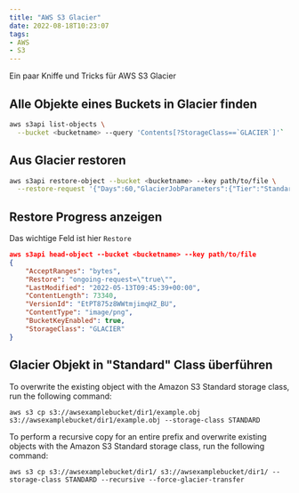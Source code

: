 ```yaml
---
title: "AWS S3 Glacier"
date: 2022-08-18T10:23:07
tags:
- AWS
- S3
---
```


Ein paar Kniffe und Tricks für AWS S3 Glacier

<!--more-->

## Alle Objekte eines Buckets in Glacier finden

```bash
aws s3api list-objects \
  --bucket <bucketname> --query 'Contents[?StorageClass==`GLACIER`]'`
```

## Aus Glacier restoren

```bash
aws s3api restore-object --bucket <bucketname> --key path/to/file \
  --restore-request '{"Days":60,"GlacierJobParameters":{"Tier":"Standard"}}'
```

## Restore Progress anzeigen

Das wichtige Feld ist hier `Restore`

```json
aws s3api head-object --bucket <bucketname> --key path/to/file
{
    "AcceptRanges": "bytes",
    "Restore": "ongoing-request=\"true\"",
    "LastModified": "2022-05-13T09:45:39+00:00",
    "ContentLength": 73340,
    "VersionId": "EtPT875z8WWtmjimqHZ_BU",
    "ContentType": "image/png",
    "BucketKeyEnabled": true,
    "StorageClass": "GLACIER"
}
```

## Glacier Objekt in "Standard" Class überführen

To overwrite the existing object with the Amazon S3 Standard storage class, run the following command:

    aws s3 cp s3://awsexamplebucket/dir1/example.obj s3://awsexamplebucket/dir1/example.obj --storage-class STANDARD

To perform a recursive copy for an entire prefix and overwrite existing objects with the Amazon S3 Standard storage class, run the following command:

    aws s3 cp s3://awsexamplebucket/dir1/ s3://awsexamplebucket/dir1/ --storage-class STANDARD --recursive --force-glacier-transfer


